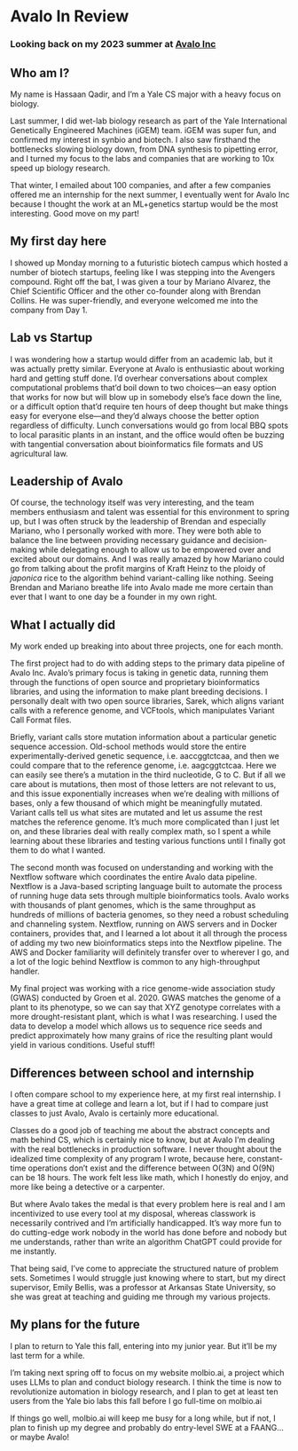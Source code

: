 # Avalo In Review
### Looking back on my 2023 summer at [Avalo Inc](https://www.avalo.ai/)

## Who am I?

My name is Hassaan Qadir, and I’m a Yale CS major with a heavy focus on biology. 

Last summer, I did wet-lab biology research as part of the Yale International Genetically Engineered Machines (iGEM) team. iGEM was super fun, and confirmed my interest in synbio and biotech. I also saw firsthand the bottlenecks slowing biology down, from DNA synthesis to pipetting error, and I turned my focus to the labs and companies that are working to 10x speed up biology research.

That winter, I emailed about 100 companies, and after a few companies offered me an internship for the next summer, I eventually went for Avalo Inc because I thought the work at an ML+genetics startup would be the most interesting. Good move on my part!

## My first day here

I showed up Monday morning to a futuristic biotech campus which hosted a number of biotech startups, feeling like I was stepping into the Avengers compound. Right off the bat, I was given a tour by Mariano Alvarez, the Chief Scientific Officer and the other co-founder along with Brendan Collins. He was super-friendly, and everyone welcomed me into the company from Day 1.

## Lab vs Startup

I was wondering how a startup would differ from an academic lab, but it was actually pretty similar. Everyone at Avalo is enthusiastic about working hard and getting stuff done. I’d overhear conversations about complex computational problems that’d boil down to two choices—an easy option that works for now but will blow up in somebody else’s face down the line, or a difficult option that’d require ten hours of deep thought but make things easy for everyone else—and they’d always choose the better option regardless of difficulty. Lunch conversations would go from local BBQ spots to local parasitic plants in an instant, and the office would often be buzzing with tangential conversation about bioinformatics file formats and US agricultural law.

## Leadership of Avalo

Of course, the technology itself was very interesting, and the team members enthusiasm and talent was essential for this environment to spring up, but I was often struck by the leadership of Brendan and especially Mariano, who I personally worked with more. They were both able to balance the line between providing necessary guidance and decision-making while delegating enough to allow us to be empowered over and excited about our domains. And I was really amazed by how Mariano could go from talking about the profit margins of Kraft Heinz to the ploidy of _japonica_ rice to the algorithm behind variant-calling like nothing. Seeing Brendan and Mariano breathe life into Avalo made me more certain than ever that I want to one day be a founder in my own right.

## What I actually did

My work ended up breaking into about three projects, one for each month.

The first project had to do with adding steps to the primary data pipeline of Avalo Inc. Avalo’s primary focus is taking in genetic data, running them through the functions of open source and proprietary bioinformatics libraries, and using the information to make plant breeding decisions. I personally dealt with two open source libraries, Sarek, which aligns variant calls with a reference genome, and VCFtools, which manipulates Variant Call Format files. 

Briefly, variant calls store mutation information about a particular genetic sequence accession. Old-school methods would store the entire experimentally-derived genetic sequence, i.e. aaccggtctcaa, and then we could compare that to the reference genome, i.e. aagcggtctcaa. Here we can easily see there’s a mutation in the third nucleotide, G to C. But if all we care about is mutations, then most of those letters are not relevant to us, and this issue exponentially increases when we’re dealing with millions of bases, only a few thousand of which might be meaningfully mutated. Variant calls tell us what sites are mutated and let us assume the rest matches the reference genome. It’s much more complicated than I just let on, and these libraries deal with really complex math, so I spent a while learning about these libraries and testing various functions until I finally got them to do what I wanted.

The second month was focused on understanding and working with the Nextflow software which coordinates the entire Avalo data pipeline. Nextflow is a Java-based scripting language built to automate the process of running huge data sets through multiple bioinformatics tools. Avalo works with thousands of plant genomes, which is the same throughput as hundreds of millions of bacteria genomes, so they need a robust scheduling and channeling system. Nextflow, running on AWS servers and in Docker containers, provides that, and I learned a lot about it all through the process of adding my two new bioinformatics steps into the Nextflow pipeline. The AWS and Docker familiarity will definitely transfer over to wherever I go, and a lot of the logic behind Nextflow is common to any high-throughput handler.

My final project was working with a rice genome-wide association study (GWAS) conducted by Groen et al. 2020. GWAS matches the genome of a plant to its phenotype, so we can say that XYZ genotype correlates with a more drought-resistant plant, which is what I was researching. I used the data to develop a model which allows us to sequence rice seeds and predict approximately how many grains of rice the resulting plant would yield in various conditions. Useful stuff!

## Differences between school and internship

I often compare school to my experience here, at my first real internship. I have a great time at college and learn a lot, but if I had to compare just classes to just Avalo, Avalo is certainly more educational.

Classes do a good job of teaching me about the abstract concepts and math behind CS, which is certainly nice to know, but at Avalo I’m dealing with the real bottlenecks in production software. I never thought about the idealized time complexity of any program I wrote, because here, constant-time operations don’t exist and the difference between O(3N) and O(9N) can be 18 hours. The work felt less like math, which I honestly do enjoy, and more like being a detective or a carpenter.

But where Avalo takes the medal is that every problem here is real and I am incentivized to use every tool at my disposal, whereas classwork is necessarily contrived and I’m artificially handicapped. It’s way more fun to do cutting-edge work nobody in the world has done before and nobody but me understands, rather than write an algorithm ChatGPT could provide for me instantly.

That being said, I’ve come to appreciate the structured nature of problem sets. Sometimes I would struggle just knowing where to start, but my direct supervisor, Emily Bellis, was a professor at Arkansas State University, so she was great at teaching and guiding me through my various projects.

## My plans for the future

I plan to return to Yale this fall, entering into my junior year. But it’ll be my last term for a while.

I’m taking next spring off to focus on my website molbio.ai, a project which uses LLMs to plan and conduct biology research. I think the time is now to revolutionize automation in biology research, and I plan to get at least ten users from the Yale bio labs this fall before I go full-time on molbio.ai

If things go well, molbio.ai will keep me busy for a long while, but if not, I plan to finish up my degree and probably do entry-level SWE at a FAANG… or maybe Avalo!
